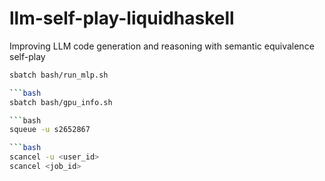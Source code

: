 # llm-self-play-liquidhaskell
Improving LLM code generation and reasoning with semantic equivalence self-play

```bash
sbatch bash/run_mlp.sh

```bash
sbatch bash/gpu_info.sh

```bash
squeue -u s2652867

```bash
scancel -u <user_id>
scancel <job_id>
